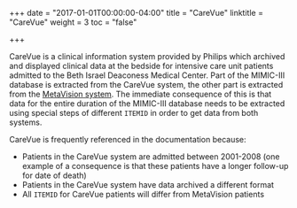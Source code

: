 +++
date = "2017-01-01T00:00:00-04:00"
title = "CareVue"
linktitle = "CareVue"
weight = 3
toc = "false"

+++

CareVue is a clinical information system provided by Philips which archived and displayed clinical data at the bedside for intensive care unit patients admitted to the Beth Israel Deaconess Medical Center. Part of the MIMIC-III database is extracted from the CareVue system, the other part is extracted from the [MetaVision system](/mimicdata/metavision/). The immediate consequence of this is that data for the entire duration of the MIMIC-III database needs to be extracted using special steps of different `ITEMID` in order to get data from both systems.

CareVue is frequently referenced in the documentation because:

* Patients in the CareVue system are admitted between 2001-2008 (one example of a consequence is that these patients have a longer follow-up for date of death)
* Patients in the CareVue system have data archived a different format
* All `ITEMID` for CareVue patients will differ from MetaVision patients
